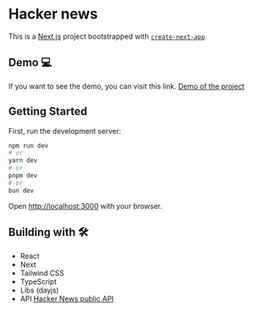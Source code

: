 # Hacker news

This is a [Next.js](https://nextjs.org/) project bootstrapped with [`create-next-app`](https://github.com/vercel/next.js/tree/canary/packages/create-next-app).

## Demo 💻
If you want to see the demo, you can visit this link. [Demo of the project](https://hacker-news-next-phi.vercel.app/)

## Getting Started

First, run the development server:

```bash
npm run dev
# or
yarn dev
# or
pnpm dev
# or
bun dev
```

Open [http://localhost:3000](http://localhost:3000) with your browser.

## Building with 🛠️

- React
- Next
- Tailwind CSS
- TypeScript
- Libs (dayjs)
- API [Hacker News public API](https://hn.algolia.com/api)
